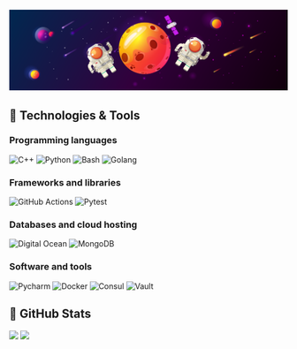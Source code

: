 [![Header](https://raw.githubusercontent.com/ch4t5ky/ch4t5ky/master/space_header.png)]()
## 🔧 Technologies & Tools
### Programming languages
<a><img alt="C++" src="https://img.shields.io/badge/C++-00599C.svg?logo=c%2B%2B&logoColor=white"></a>
<a><img alt="Python" src="https://img.shields.io/badge/Python-14354C.svg?logo=python&logoColor=white"></a>
<a><img alt="Bash" src="https://img.shields.io/badge/Bash-121011.svg?logo=gnu-bash&logoColor=white"></a>
<a><img alt="Golang" src="https://img.shields.io/badge/Golang-informational.svg?logo=go&logoColor=white"></a>
### Frameworks and libraries
<a><img alt="GitHub Actions" src="https://img.shields.io/badge/GitHub_Actions-2671E5.svg?logo=github%20actions&logoColor=white"></a>
<a><img alt="Pytest" src="https://img.shields.io/badge/Pytest-0A9EDC.svg?logo=pytest&logoColor=white"></a>

### Databases and cloud hosting
<a><img alt="Digital Ocean" src="https://img.shields.io/badge/Digital_Ocean-0080ff.svg?&logo=digitalocean&logoColor=white"></a>
<a><img alt="MongoDB" src="https://img.shields.io/badge/MongoDB-50a94b.svg?&logo=mongodb&logoColor=white"></a>
### Software and tools
<a><img alt="Pycharm" src="https://img.shields.io/badge/PyCharm-fcf84a.svg?&logo=pycharm&logoColor=white"></a>
<a><img alt="Docker" src="https://img.shields.io/badge/Docker-066da5.svg?logo=docker&logoColor=white"></a>
<a><img alt="Consul" src="https://img.shields.io/badge/Consul-d7267f.svg?logo=consul&logoColor=white"></a>
<a><img alt="Vault" src="https://img.shields.io/badge/Vault-121011.svg?logo=vault&logoColor=white"></a>
## &#127919; GitHub Stats
<p>
  <img src = "https://github-readme-stats.vercel.app/api/top-langs/?username=ch4t5ky&hide=tcl,fortran,c,powershell,batchfile,rpc">
  <img src = "https://github-readme-stats.vercel.app/api?username=ch4t5ky&show_icons=true&line_height=33&count_private=true">
</p>


